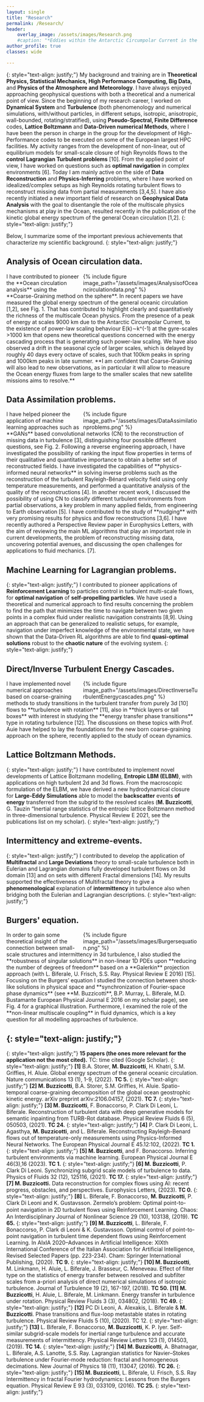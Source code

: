 ```yaml
---
layout: single
title: "Research"
permalink: /Research/
header:
    overlay_image: /assets/images/Research.png
    #caption: "*Eddies within the Antarctic Circumpolar Current in the [NeverWorld2](https://doi.org/10.5194/gmd-15-6567-2022) model.*"
author_profile: true
classes: wide

---
```

{: style="text-align: justify;"}
My background and training are in **Theoretical Physics, Statistical Mechanics, High Performance Computing, Big Data,** and **Physics of the Atmosphere and Meteorology**. I have always enjoyed approaching geophysical questions with both a theoretical and a numerical point of view. Since the beginning of my research career, I worked on **Dynamical System** and **Turbulence** (both phenomenology and numerical simulations, with/without particles, in different setups, isotropic, anisotropic, wall-bounded, rotating/stratified), using **Pseudo-Spectral, Finite Difference** codes, **Lattice Boltzmann** and **Data-Driven numerical Methods**, where I have been the person in charge in the group for the development of High-Performance codes to be executed on some of the European largest HPC facilities. My activity ranges from the development of non-linear, out of equilibrium models for small-scale closure of high Reynolds flows to the **control Lagrangian Turbulent problems** [10]. From the applied point of view, I have worked on questions such as **optimal navigation** in complex environments [6]. Today I am mainly active on the side of **Data Reconstruction** and **Physics-Inferring** problems, where I have worked on idealized/complex setups as high Reynolds rotating turbulent flows to reconstruct missing data from partial measurements [3,4,5]. I have also recently initiated a new important field of research on **Geophysical Data Analysis** with the goal to disentangle the role of the multiscale physics mechanisms at play in the Ocean, resulted recently in the publication of the kinetic global energy spectrum of the general Ocean circulation [1,2]. 
{: style="text-align: justify;"}

Below, I summarize some of the important previous achievements that characterize my scientific background.
{: style="text-align: justify;"}

## Analysis of Ocean circulation data.

<div style="width:60%;  padding-left: 10px; float:right">
    {% include figure image_path="/assets/images/AnalysisofOceancirculationdata.png" %}
</div>
I have contributed to pioneer the **Ocean circulation analysis** using the **Coarse-Graining method on the sphere**. In recent papers we have measured the global energy spectrum of the general oceanic circulation [1,2], see Fig. 1. That has contributed to highlight clearly and quantitatively the richness of the multiscale Ocean physics. From the presence of a peak of energy at scales 9000 km due to the Antarctic Circumpolar Current, to the existence of power-law scaling behaviour E(k)∼k^(-1) at the gyre-scales >1000 km that opens new theoretical questions concerned with the energy cascading process that is generating such power-law scaling. We have also observed a drift in the seasonal cycle of larger scales, which is delayed by roughly 40 days every octave of scales, such that 100km peaks in spring and 1000km peaks in late summer. **I am confident that Coarse-Graining will also lead to new observations, as in particular it will allow to measure the Ocean energy fluxes from large to the smaller scales that new satellite missions aims to resolve.**


## Data Assimilation problems. 

<div style="width:60%;  padding-left: 10px; float:right">
    {% include figure image_path="/assets/images/DataAssimilationproblems.png" %}
</div>
I have helped pioneer the application of machine learning approaches such as **GANs** based convolutional networks (CN) to the reconstruction of missing data in turbulence [3], distinguishing four possible different questions, see Fig. 2. Following a reverse engineering approach, I have investigated the possibility of ranking the input flow properties in terms of their qualitative and quantitative importance to obtain a better set of reconstructed fields. I have investigated the capabilities of **physics-informed neural networks** in solving inverse problems such as the reconstruction of the turbulent Rayleigh-Bénard velocity field using only temperature measurements, and performed a quantitative analysis of the quality of the reconstructions [4]. In another recent work, I discussed the possibility of using CN to classify different turbulent environments from partial observations, a key problem in many applied fields, from engineering to Earth observation [5]. I have contributed to the study of **nudging** with very promising results for physics and flow reconstructions [3,6]. I have recently authored a Perspective Review paper in Europhysics Letters, with the aim of reviewing the main ML algorithms that play an important role in current developments, the problem of reconstructing missing data, uncovering potential avenues, and discussing the open challenges for applications to fluid mechanics. [7]. 

## Machine Learning for Lagrangian problems. 
{: style="text-align: justify;"}
I contributed to pioneer applications of **Reinforcement  Learning** to particles control in turbulent multi-scale flows, for **optimal navigation** of **self-propelling particles**. We have used a theoretical and numerical approach to find results concerning the problem to find the path that minimizes the time to navigate between two given points in a complex fluid under realistic navigation constraints [8,9]. Using an approach that can be generalized to realistic setups, for example, navigation under imperfect knowledge of the environmental state, we have shown that the Data-Driven RL algorithms are able to find **quasi-optimal solutions** robust to the **chaotic nature** of the evolving system. 
{: style="text-align: justify;"}

## Direct/Inverse Turbulent Energy Cascades. 

<div style="width:60%;  padding-left: 10px; float:right">
    {% include figure image_path="/assets/images/DirectInverseTurbulentEnergycascades.png" %}
</div>
I have implemented novel numerical approaches based on coarse-graining methods to study transitions in the turbulent transfer from purely 3d [10] flows to **turbulence with rotation** [11], also in **thick layers or tall boxes** with interest in studying the **energy transfer phase transitions** type in rotating turbulence [12]. The discussions on these topics with Prof. Auie have helped to lay the foundations for the new born coarse-graining approach on the sphere, recently applied to the study of ocean dynamics.

## Lattice Boltzmann Methods. 
{: style="text-align: justify;"}
I have contributed to implement novel developments of Lattice Boltzmann modelling, **Entropic LBM (ELBM)**, with applications on high turbulent 2d and 3d flows. From the macroscopic formulation of the ELBM, we have derived a new hydrodynamical closure for **Large-Eddy Simulations** able to model the **backscatter** events **of energy** transferred from the subgrid to the resolved scales (**M. Buzzicotti**, G. Tauzin “Inertial range statistics of the entropic lattice Boltzmann method in three-dimensional turbulence. Physical Review E 2021, see the publications list on my scholar). 
{: style="text-align: justify;"}

## Intermittency and extreme-events. 
{: style="text-align: justify;"}
I contributed to develop the application of **Multifractal** and **Large Deviations** theory to small-scale turbulence both in Eulerian and Lagrangian domains fully developed turbulent flows on 3d domain [13] and on sets with different Fractal dimensions [14]. My results supported the effectiveness of Multifractal theory to give a **phenomenological** explanation of **intermittency** in turbulence also when bridging both the Eulerian and Lagrangian descriptions. 
{: style="text-align: justify;"}

## Burgers' equation.
<div style="width:60%;  padding-left: 10px; float:right">
    {% include figure image_path="/assets/images/Burgersequation.png" %}
</div>
In order to gain some theoretical insight of the connection between small-scale structures and intermittency in 3d turbulence, I also studied the **robustness of singular solutions** in non-linear 1D PDEs upon **reducing the number of degrees of freedom** based on a **Galerkin** projection approach (with L. Biferale, U. Frisch, S.S. Ray. Physical Review E 2016) [15]. Focusing on the Burgers’ equation I studied the connection between shock-like solutions in physical space and **synchronization of Fourier-space phase dynamics** (see **M. Buzzicotti**, B.P. Murray, L. Biferale, M.D. Bustamante European Physical Journal E 2016 on my scholar page), see Fig. 4 for a graphical illustration. Furthermore, I examined the role of the **non-linear multiscale coupling** in fluid dynamics, which is a key question for all modelling approaches of turbulence.

{: style="text-align: justify;"}
--------------------------
{: style="text-align: justify;"}
**15 papers (the ones more relevant for the application not the most cited).** TC: time cited (Google Scholar). 
{: style="text-align: justify;"}
**[1]** B.A. Storer, **M. Buzzicotti**, H. Khatri, S.M. Griffies, H. Aluie. Global energy spectrum of the general oceanic circulation. Nature communications 13 (1), 1-9, (2022). **TC 5.**
{: style="text-align: justify;"}
**[2] M. Buzzicotti**, B.A. Storer, S.M. Griffies, H. Aluie. Spatio-temporal coarse-graining decomposition of the global ocean geostrophic kinetic energy. arXiv preprint arXiv:2106.04157, (2021). **TC 7.**
{: style="text-align: justify;"}
**[3] M. Buzzicotti**, F. Bonaccorso, P. Clark Di Leoni, L. Biferale. Reconstruction of turbulent data with deep generative models for semantic inpainting from TURB-Rot database. Physical Review Fluids 6 (5), 050503, (2021). **TC 24.**
{: style="text-align: justify;"}
**[4]** P. Clark Di Leoni, L. Agasthya, **M. Buzzicotti**, and L. Biferale. Reconstructing Rayleigh-Benard flows out of temperature-only measurements using Physics-Informed Neural Networks. The European Physical Journal E 45.12:102, (2022). **TC 1.**
{: style="text-align: justify;"}
**[5] M. Buzzicotti**, and F. Bonaccorso. Inferring turbulent environments via machine learning. European Physical Journal E 46(3),16 (2023). **TC 1.**
{: style="text-align: justify;"}
**[6] M. Buzzicotti**, P. Clark Di Leoni. Synchronizing subgrid scale models of turbulence to data. Physics of Fluids 32 (12), 125116, (2021). **TC 17.**
{: style="text-align: justify;"}
**[7] M. Buzzicotti.** Data reconstruction for complex flows using AI: recent progress, obstacles, and perspectives. Europhysics Letters, (2023). **TC 0.**
{: style="text-align: justify;"}
**[8]** L. Biferale, F. Bonaccorso, **M. Buzzicotti**, P. Clark Di Leoni and K. Gustavsson. Zermelo’s problem: Optimal point-to-point navigation in 2D turbulent ﬂows using Reinforcement Learning. Chaos: An Interdisciplinary Journal of Nonlinear Science 29 (10), 103138, (2019). **TC 65.**
{: style="text-align: justify;"}
**[9] M. Buzzicotti**, L. Biferale, F. Bonaccorso, P. Clark di Leoni & K. Gustavsson. Optimal control of point-to-point navigation in turbulent time dependent flows using Reinforcement Learning. In AIxIA 2020–Advances in Artificial Intelligence: XIXth International Conference of the Italian Association for Artificial Intelligence, Revised Selected Papers (pp. 223-234). Cham: Springer International Publishing, (2020). **TC 9.**
{: style="text-align: justify;"}
**[10] M. Buzzicotti**, M. Linkmann, H. Aluie, L. Biferale, J. Brasseur, C. Meneveau. Effect of filter type on the statistics of energy transfer between resolved and subfilter scales from a-priori analysis of direct numerical simulations of isotropic turbulence. Journal of Turbulence 19 (2), 167-197, (2018). **TC 50.**
**[11] M. Buzzicotti**, H. Aluie, L. Biferale, M. Linkmann. Energy transfer in turbulence under rotation. Physical Review Fluids 3 (3), 034802, (2018). **TC 49.**
{: style="text-align: justify;"}
**[12]** PC Di Leoni, A. Alexakis, L. Biferale & **M. Buzzicotti**. Phase transitions and flux-loop metastable states in rotating turbulence. Physical Review Fluids 5 (10), (2020). TC 12.
{: style="text-align: justify;"}
**[13]** L. Biferale, F. Bonaccorso, **M. Buzzicotti**, K. P. Iyer.  Self-similar subgrid-scale models for inertial range turbulence and accurate measurements of intermittency.  Physical Review Letters 123 (1), 014503, (2019). **TC 14.**
{: style="text-align: justify;"}
**[14] M. Buzzicotti**, A. Bhatnagar, L. Biferale, A.S. Lanotte, S.S. Ray. Lagrangian statistics for Navier–Stokes turbulence under Fourier-mode reduction: fractal and homogeneous decimations. New Journal of Physics 18 (11), 113047, (2016). **TC 26.**
{: style="text-align: justify;"}
**[15] M. Buzzicotti**, L. Biferale, U. Frisch, S.S. Ray Intermittency in fractal Fourier hydrodynamics: Lessons from the Burgers equation. Physical Review E 93 (3), 033109, (2016). **TC 25.**
{: style="text-align: justify;"}
